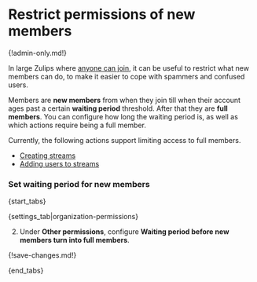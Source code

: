 # Restrict permissions of new members

{!admin-only.md!}

In large Zulips where
[anyone can join](/help/allow-anyone-to-join-without-an-invitation), it can
be useful to restrict what new members can do, to make it easier to cope
with spammers and confused users.

Members are **new members** from when they join till when their account ages
past a certain **waiting period** threshold. After that they are **full members**.
You can configure how long the waiting period is, as well as which actions require
being a full member.

Currently, the following actions support limiting access to full members.

- [Creating streams](/help/configure-who-can-create-streams)
- [Adding users to streams](/help/configure-who-can-invite-to-streams)

### Set waiting period for new members

{start_tabs}

{settings_tab|organization-permissions}

2. Under **Other permissions**, configure **Waiting period before new members turn into full members**.

{!save-changes.md!}

{end_tabs}
